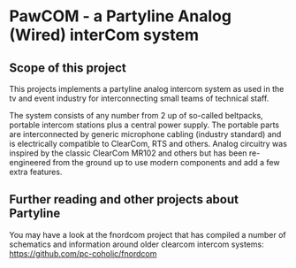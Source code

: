 # PawCOM - a Partyline Analog (Wired) interCom system

## Scope of this project
This projects implements a partyline analog intercom system as used in the tv and event industry for interconnecting small teams of technical staff.

The system consists of any number from 2 up of so-called beltpacks, portable intercom stations plus a central power supply.
The portable parts are interconnected by generic microphone cabling (industry standard) and is electrically compatible to ClearCom, RTS and others.
Analog circuitry was inspired by the classic ClearCom MR102 and others but has been re-engineered from the ground up to use modern components and
add a few extra features.

## Further reading and other projects about Partyline

You may have a look at the fnordcom project that has compiled a number of schematics and information around
older clearcom intercom systems: https://github.com/pc-coholic/fnordcom
